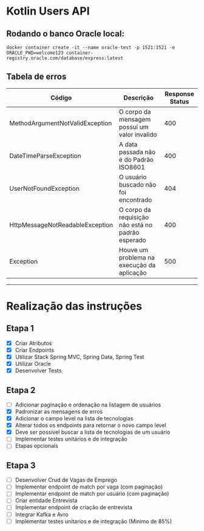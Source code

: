 # Kotlin Users API

## Rodando o banco Oracle local:

```shell
docker container create -it --name oracle-test -p 1521:1521 -e ORACLE_PWD=welcome123 container-registry.oracle.com/database/express:latest
```

## Tabela de erros

| Código                          | Descrição                                         | Response Status | 
|---------------------------------|---------------------------------------------------|-----------------|
| MethodArgumentNotValidException | O corpo da mensagem possuí um valor invalido      | 400             | 
| DateTimeParseException          | A data passada não é do Padrão ISO8601            | 400             | 
| UserNotFoundException           | O usuário buscado não foi encontrado              | 404             |
| HttpMessageNotReadableException | O corpo da requisição não está no padrão esperado | 400             | 
| Exception                       | Houve um problema na execução da aplicação        | 500             |


--- 
# Realização das instruções
## Etapa 1
- [x] Criar Atributos
- [x] Criar Endpoints
- [x] Utilizar Stack Spring MVC, Spring Data, Spring Test
- [x] Utilizar Oracle
- [x] Desenvolver Tests

## Etapa 2
- [ ] Adicionar paginação e ordenação na listagem de usuários
- [x] Padronizar as mensagens de erros
- [x] Adicionar o campo level na lista de tecnologias
- [x] Alterar todos os endpoints para retornar o novo campo level
- [x] Deve ser possível buscar a lista de tecnologias de um usuário
- [ ] Implementar testes unitários e de integração
- [ ] Etapas opcionais

## Etapa 3

- [ ] Desenvolver Crud de Vagas de Emprego
- [ ] Implementar endpoint de match por vaga (com paginação)
- [ ] Implementar endpoint de match por usuário (com paginação)
- [ ] Criar entidade Entrevista
- [ ] Implementar endpoint de criação de entrevista
- [ ] Integrar Kafka e Avro
- [ ] Implementar testes unitarios e de integração (Minimo de 85%)